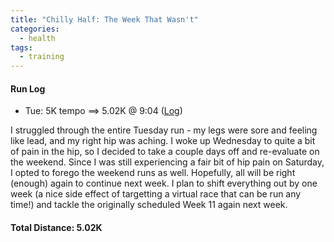 ```yaml
---
title: "Chilly Half: The Week That Wasn't"
categories:
  - health
tags:
  - training
---
```


#### Run Log

- Tue: 5K tempo ==> 5.02K @ 9:04 ([Log](https://runkeeper.com/user/cdevans/activity/1680331311))

I struggled through the entire Tuesday run - my legs were sore and feeling like lead, and my right hip was aching. I woke up Wednesday to quite a bit of pain in the hip, so I decided to take a couple days off and re-evaluate on the weekend. Since I was still experiencing a fair bit of hip pain on Saturday, I opted to forego the weekend runs as well. Hopefully, all will be right (enough) again to continue next week. I plan to shift everything out by one week (a nice side effect of targetting a virtual race that can be run any time!) and tackle the originally scheduled Week 11 again next week.

#### Total Distance: 5.02K
